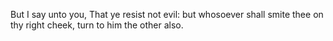 But I say unto you, That ye resist not evil: but whosoever shall smite thee on thy right cheek, turn to him the other also.
